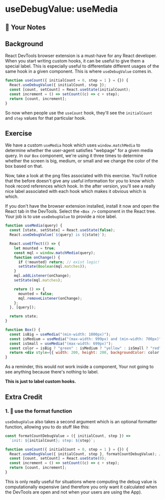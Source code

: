 # useDebugValue: useMedia

## 📝 Your Notes

## Background

React DevTools browser extension is a must-have for any React developer. When
you start writing custom hooks, it can be useful to give them a special label.
This is especially useful to differentiate different usages of the same hook in
a given component. This is where `useDebugValue` comes in.

```javascript
function useCount({ initialCount = 0, step = 1 } = {}) {
  React.useDebugValue({ initialCount, step });
  const [count, setCount] = React.useState(initialCount);
  const increment = () => setCount((c) => c + step);
  return [count, increment];
}
```

So now when people use the `useCount` hook, they'll see the `initialCount` and
`step` values for that particular hook.

## Exercise

We have a custom `useMedia` hook which uses `window.matchMedia` to determine
whether the user-agent satisfies "webpage" for a given media query. In our `Box`
component, we're using it three times to determine whether the screen is big,
medium, or small and we change the color of the box based on that.

Now, take a look at the png files associated with this exercise. You'll notice
that the before doesn't give any useful information for you to know which hook
record references which hook. In the after version, you'll see a really nice
label associated with each hook which makes it obvious which is which.

If you don't have the browser extension installed, install it now and open the
React tab in the DevTools. Select the `<Box />` component in the React tree.
Your job is to use `useDebugValue` to provide a nice label.

```jsx
function useMedia(query) {
  const [state, setState] = React.useState(false);
  React.useDebugValue(`${query} is ${state}`);

  React.useEffect(() => {
    let mounted = true;
    const mql = window.matchMedia(query);
    function onChange() {
      if (!mounted) return; // exist logic!
      setState(Boolean(mql.matches));
    }
    mql.addListener(onChange);
    setState(mql.matches);

    return () => {
      mounted = false;
      mql.removeListener(onChange);
    };
  }, [query]);

  return state;
}

function Box() {
  const isBig = useMedia("(min-width: 1000px)");
  const isMedium = useMedia("(max-width: 999px) and (min-width: 700px)");
  const isSmall = useMedia("(max-width: 699px)");
  const color = isBig ? "green" : isMedium ? "yellow" : isSmall ? "red" : null;
  return <div style={{ width: 200, height: 200, backgroundColor: color }} />;
}
```

As a reminder, this would not work inside a component, Your not going to see
anything because there's nothing to label.

**This is just to label custom hooks.**

## Extra Credit

### 1. 💯 use the format function

`useDebugValue` also takes a second argument which is an optional formatter
function, allowing you to do stuff like this:

```javascript
const formatCountDebugValue = ({ initialCount, step }) =>
  `init: ${initialCount}; step: ${step}`;

function useCount({ initialCount = 0, step = 1 } = {}) {
  React.useDebugValue({ initialCount, step }, formatCountDebugValue); // here!
  const [count, setCount] = React.useState(0);
  const increment = () => setCount((c) => c + step);
  return [count, increment];
}
```

This is only really useful for situations where computing the debug value is
computationally expensive (and therefore you only want it calculated when the
DevTools are open and not when your users are using the App).
